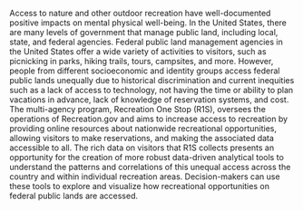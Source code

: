 Access to nature and other outdoor recreation have well-documented
positive impacts on mental physical well-being. In the United States,
there are many levels of government that manage public land, including
local, state, and federal agencies. Federal public land management
agencies in the United States offer a wide variety of activities to
visitors, such as picnicking in parks, hiking trails, tours, campsites,
and more. However, people from different socioeconomic and identity
groups access federal public lands unequally due to historical
discrimination and current inequities such as a lack of access to 
technology, not having the time or ability to plan vacations in advance, 
lack of knowledge of reservation systems, and cost. The multi-agency program,
Recreation One Stop (R1S), oversees the operations of Recreation.gov and
aims to increase access to recreation by providing online resources
about nationwide recreational opportunities, allowing visitors to make
reservations, and making the associated data accessible to all. The rich
data on visitors that R1S collects presents an opportunity for the
creation of more robust data-driven analytical tools to understand the
patterns and correlations of this unequal access across the country and
within individual recreation areas. Decision-makers can use these tools
to explore and visualize how recreational opportunities on federal
public lands are accessed.